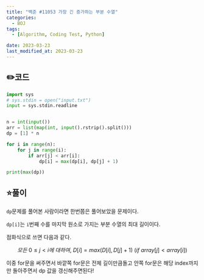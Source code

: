 ```yaml
---
title: "백준 #11053 가장 긴 증가하는 부분 수열"
categories:
  - BOJ
tags:
  - [Algorithm, Coding Test, Python]

date: 2023-03-23
last_modified_at: 2023-03-23
---
```

## :pencil2:코드

```python
import sys
# sys.stdin = open("input.txt")
input = sys.stdin.readline


n = int(input())
arr = list(map(int, input().rstrip().split()))
dp = [1] * n

for i in range(n):
    for j in range(i):
        if arr[j] < arr[i]:
            dp[i] = max(dp[i], dp[j] + 1)

print(max(dp))

```

## :star:풀이

`dp`문제를 풀어본 사람이라면 한번쯤은 풀어보았을 문제이다.

`dp[i]`는 `i`번째 수를 마지막 원소로 가지는 부분 수열의 최대 길이이다.

점화식으로 쓰면 다음과 같다.

$$
모든 \ 0 \le j \lt i 에 \ 대하여, \ D[i]=max(D[i], D[j]+1) \ (if \  array[j] \lt array[i])
$$

이중 for문을 써주면서 바깥쪽 for문은 전체 길이만큼돌고 안쪽 for문은 해당 index까지만 돌아주면서 dp 값을 갱신해주면된다!
